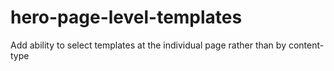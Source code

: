 hero-page-level-templates
=========================

Add ability to select templates at the individual page rather than by content-type